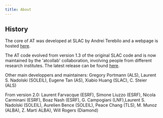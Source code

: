 ```yaml
---
title: About
---
```


## History

The core of AT was developed at SLAC by Andrei Terebilo and a webpage is hosted [here](http://www.slac.stanford.edu/grp/ssrl/spear/at/).

The AT code evolved from version 1.3 of the original SLAC code and is now maintained by the 'atcollab' collaboration, 
involving people from different research institutes. The latest release can be found [here](https://github.com/atcollab/at/releases>).

Other main developpers and maintainers: 
Gregory Portmann (ALS), Laurent S. Nadolski (SOLEIL), Eugene Tan (AS), Xiabio Huang (SLAC), C. Steier (ALS)

From version 2.0: 
Laurent Farvacque (ESRF), Simone Liuzzo (ESRF), Nicola Carminani (ESRF), Boaz Nash (ESRF), 
G. Campogiani (LNF),Laurent S. Nadolski (SOLEIL), Aurelien Bence (SOLEIL), Peace Chang (TLS), 
M. Munoz (ALBA), Z. Marti ALBA), Will Rogers (Diamond)



